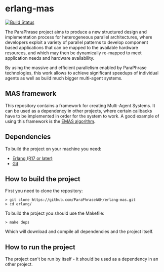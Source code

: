 erlang-mas
======
[![Build Status](https://secure.travis-ci.org/ParaPhraseAGH/erlang-mas.svg?branch=master "Build Status")](http://travis-ci.org/ParaPhraseAGH/erlang-mas)

The ParaPhrase project aims to produce a new structured design and implementation process for heterogeneous parallel architectures, where developers exploit a variety of parallel patterns to develop component based applications that can be mapped to the available hardware resources, and which may then be dynamically re-mapped to meet application needs and hardware availability.

By using the massive and efficient parallelism enabled by ParaPhrase technologies, this work allows to achieve significant speedups of individual agents as well as build much bigger multi-agent systems.

## MAS framework

This repository contains a framework for creating Multi-Agent Systems. It can be used as a dependency in other projects, where certain callbacks have to be implemented in order for the system to work. A good example of using this framework is the [EMAS algorithm](https://github.com/ParaPhraseAGH/erlang-emas).

## Dependencies

To build the project on your machine you need:

* [Erlang (R17 or later)](http://www.erlang.org/)
* [Git](http://git-scm.com/)

## How to build the project

First you need to clone the repository:

    > git clone https://github.com/ParaPhraseAGH/erlang-mas.git
    > cd erlang/
    
To build the project you should use the Makefile:

    > make deps
    
Which will download and compile all dependencies and the project itself.

## How to run the project

The project can't be run by itself - it should be used as a dependency in an other project.
